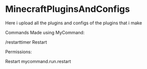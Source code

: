 # MinecraftPluginsAndConfigs
Here i upload all the plugins and configs of the plugins that i make


Commands Made using MyCommand:

/restarttimer Restart








Permissions:

Restart mycommand.run.restart
